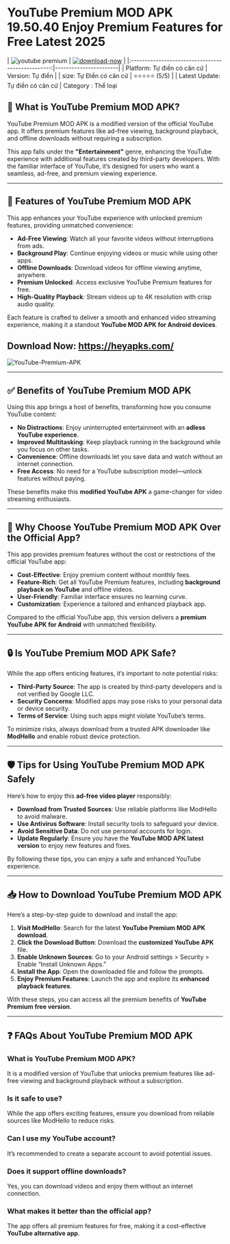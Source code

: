 # YouTube Premium MOD APK 19.50.40 Enjoy Premium Features for Free Latest 2025

| ![youtube premium](https://github.com/user-attachments/assets/a9780e97-1cf4-4512-93c1-7c3ba7e5be61)
 | [![download-now](https://github.com/user-attachments/assets/22657e67-9d2d-46af-a41a-5d365d2ddc1f)](https://heyapks.com/)  |
|:-------------------------------------------------:|-----------------------|
| Platform: Tự điền có căn cứ                      | Version: Tự điền    |
| size: Tự Điền có căn cứ                                | ⭐️⭐️⭐️⭐️⭐️ (5/5) |
| Latest Update: Tự điền có căn cứ                      | Category : Thể loại

## 🎥 What is YouTube Premium MOD APK?  
YouTube Premium MOD APK is a modified version of the official YouTube app. It offers premium features like ad-free viewing, background playback, and offline downloads without requiring a subscription.  

This app falls under the **"Entertainment"** genre, enhancing the YouTube experience with additional features created by third-party developers. With the familiar interface of YouTube, it’s designed for users who want a seamless, ad-free, and premium viewing experience.  

---

## 🌟 Features of YouTube Premium MOD APK  

This app enhances your YouTube experience with unlocked premium features, providing unmatched convenience:  

- **Ad-Free Viewing**: Watch all your favorite videos without interruptions from ads.  
- **Background Play**: Continue enjoying videos or music while using other apps.  
- **Offline Downloads**: Download videos for offline viewing anytime, anywhere.  
- **Premium Unlocked**: Access exclusive YouTube Premium features for free.  
- **High-Quality Playback**: Stream videos up to 4K resolution with crisp audio quality.  

Each feature is crafted to deliver a smooth and enhanced video streaming experience, making it a standout **YouTube MOD APK for Android devices**.  

## Download Now: https://heyapks.com/

![YouTube-Premium-APK](https://github.com/user-attachments/assets/f2321838-fdf2-4522-9164-19079ad38b35)

---

## ✅ Benefits of YouTube Premium MOD APK  

Using this app brings a host of benefits, transforming how you consume YouTube content:  

- **No Distractions**: Enjoy uninterrupted entertainment with an **adless YouTube experience**.  
- **Improved Multitasking**: Keep playback running in the background while you focus on other tasks.  
- **Convenience**: Offline downloads let you save data and watch without an internet connection.  
- **Free Access**: No need for a YouTube subscription model—unlock features without paying.  

These benefits make this **modified YouTube APK** a game-changer for video streaming enthusiasts.  

---

## 🤔 Why Choose YouTube Premium MOD APK Over the Official App?  

This app provides premium features without the cost or restrictions of the official YouTube app:  

- **Cost-Effective**: Enjoy premium content without monthly fees.  
- **Feature-Rich**: Get all YouTube Premium features, including **background playback on YouTube** and offline videos.  
- **User-Friendly**: Familiar interface ensures no learning curve.  
- **Customization**: Experience a tailored and enhanced playback app.  

Compared to the official YouTube app, this version delivers a **premium YouTube APK for Android** with unmatched flexibility.  

---

## 🔒 Is YouTube Premium MOD APK Safe?  

While the app offers enticing features, it’s important to note potential risks:  

- **Third-Party Source**: The app is created by third-party developers and is not verified by Google LLC.  
- **Security Concerns**: Modified apps may pose risks to your personal data or device security.  
- **Terms of Service**: Using such apps might violate YouTube’s terms.  

To minimize risks, always download from a trusted APK downloader like **ModHello** and enable robust device protection.  

---

## 🛡 Tips for Using YouTube Premium MOD APK Safely  

Here’s how to enjoy this **ad-free video player** responsibly:  

- **Download from Trusted Sources**: Use reliable platforms like ModHello to avoid malware.  
- **Use Antivirus Software**: Install security tools to safeguard your device.  
- **Avoid Sensitive Data**: Do not use personal accounts for login.  
- **Update Regularly**: Ensure you have the **YouTube MOD APK latest version** to enjoy new features and fixes.  

By following these tips, you can enjoy a safe and enhanced YouTube experience.  

---

## 📥 How to Download YouTube Premium MOD APK  

Here’s a step-by-step guide to download and install the app:  

1. **Visit ModHello**: Search for the latest **YouTube Premium MOD APK download**.  
2. **Click the Download Button**: Download the **customized YouTube APK** file.  
3. **Enable Unknown Sources**: Go to your Android settings > Security > Enable “Install Unknown Apps.”  
4. **Install the App**: Open the downloaded file and follow the prompts.  
5. **Enjoy Premium Features**: Launch the app and explore its **enhanced playback features**.  

With these steps, you can access all the premium benefits of **YouTube Premium free version**.  

---

## ❓ FAQs About YouTube Premium MOD APK  

### What is YouTube Premium MOD APK?  
It is a modified version of YouTube that unlocks premium features like ad-free viewing and background playback without a subscription.  

### Is it safe to use?  
While the app offers exciting features, ensure you download from reliable sources like ModHello to reduce risks.  

### Can I use my YouTube account?  
It’s recommended to create a separate account to avoid potential issues.  

### Does it support offline downloads?  
Yes, you can download videos and enjoy them without an internet connection.  

### What makes it better than the official app?  
The app offers all premium features for free, making it a cost-effective **YouTube alternative app**.  
